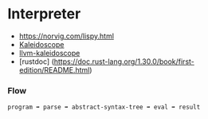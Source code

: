 Interpreter
=====

* https://norvig.com/lispy.html
* [Kaleidoscope](https://llvm.org/docs/tutorial/LangImpl01.html)
* [llvm-kaleidoscope](https://github.com/ghaiklor/llvm-kaleidoscope)
* [rustdoc] (https://doc.rust-lang.org/1.30.0/book/first-edition/README.html)
  

### Flow

```
program ➡ parse ➡ abstract-syntax-tree ➡ eval ➡ result
```